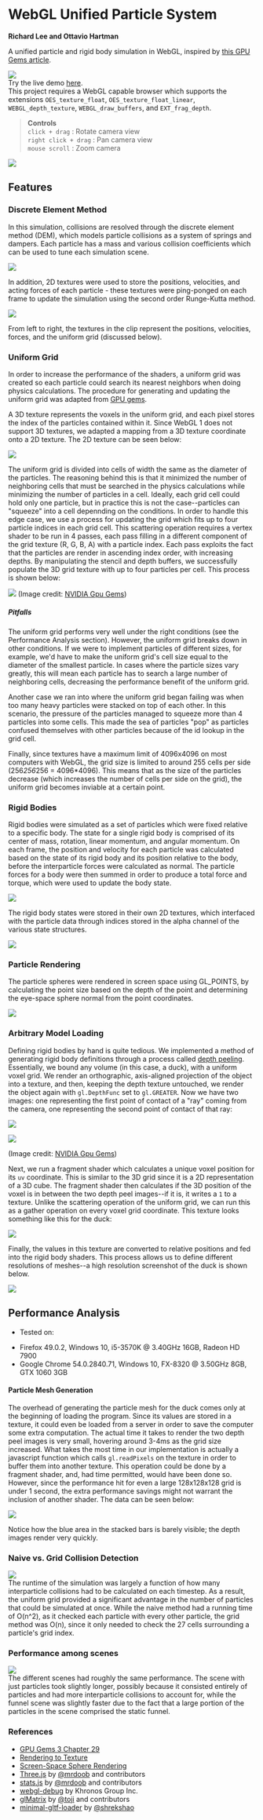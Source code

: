WebGL Unified Particle System
======================

**Richard Lee and Ottavio Hartman**

A unified particle and rigid body simulation in WebGL, inspired by [this GPU Gems article](http://http.developer.nvidia.com/GPUGems3/gpugems3_ch29.html).<br>


[![](img/push.JPG)](https://leerichard42.github.io/WebGL-Unified-Particle-System/)<br>
Try the live demo [here](https://leerichard42.github.io/WebGL-Unified-Particle-System/).<br>
This project requires a WebGL capable browser which supports the extensions `OES_texture_float`,
`OES_texture_float_linear`, `WEBGL_depth_texture`, `WEBGL_draw_buffers`, and `EXT_frag_depth`.
>**Controls**<br>
>`click + drag` : Rotate camera view<br>
>`right click + drag` : Pan camera view<br>
>`mouse scroll` : Zoom camera

[![](img/youtube.JPG)](https://www.youtube.com/watch?v=mkwqqN_J8Ag)

## Features

### Discrete Element Method
In this simulation, collisions are resolved through the discrete element method (DEM), which models particle collisions as a system of springs and dampers. Each particle has a mass and various collision coefficients which can be used to tune each simulation scene.

![](img/dem.jpeg)

In addition, 2D textures were used to store the positions, velocities, and acting forces of each particle - these textures were ping-ponged on each frame to update the simulation using the second order Runge-Kutta method.

![](img/states.gif)

From left to right, the textures in the clip represent the positions, velocities, forces, and the uniform grid (discussed below).

### Uniform Grid
In order to increase the performance of the shaders, a uniform grid was created so each particle could search its nearest neighbors when doing physics calculations. The procedure for generating and updating the uniform grid was adapted from [GPU gems](http://http.developer.nvidia.com/GPUGems3/gpugems3_ch29.html).

A 3D texture represents the voxels in the uniform grid, and each pixel stores the index of the particles contained within it. Since WebGL 1 does not support 3D textures, we adapted a mapping from a 3D texture coordinate onto a 2D texture. The 2D texture can be seen below:

![](img/3D_grid.gif)

The uniform grid is divided into cells of width the same as the diameter of the particles. The reasoning behind this is that it minimized the number of neighboring cells that must be searched in the physics calculations while minimizing the number of particles in a cell. Ideally, each grid cell could hold only one particle, but in practice this is not the case--particles can "squeeze" into a cell depennding on the conditions. In order to handle this edge case, we use a process for updating the grid which fits up to four particle indices in each grid cell. This scattering operation requires a vertex shader to be run in 4 passes, each pass filling in a different component of the grid texture (R, G, B, A) with a particle index. Each pass exploits the fact that the particles are render in ascending index order, with increasing depths. By manipulating the stencil and depth buffers, we successfully populate the 3D grid texture with up to four particles per cell. This process is shown below:

![](http://http.developer.nvidia.com/GPUGems3/elementLinks/29fig08.jpg)
(Image credit: [NVIDIA Gpu Gems](http://http.developer.nvidia.com/GPUGems3/gpugems3_ch29.html))

##### Pitfalls
The uniform grid performs very well under the right conditions (see the Performance Analysis section). However, the uniform grid breaks down in other conditions. If we were to implement particles of different sizes, for example, we'd have to make the uniform grid's cell size equal to the diameter of the smallest particle. In cases where the particle sizes vary greatly, this will mean each particle has to search a large number of neighboring cells, decreasing the performance benefit of the uniform grid.

Another case we ran into where the uniform grid began failing was when too many heavy particles were stacked on top of each other. In this scenario, the pressure of the particles managed to squeeze more than 4 particles into some cells. This made the sea of particles "pop" as particles confused themselves with other particles because of the id lookup in the grid cell.

Finally, since textures have a maximum limit of 4096x4096 on most computers with WebGL, the grid size is limited to around 255 cells per side (256*256*256 = 4096*4096). This means that as the size of the particles decrease (which increases the number of cells per side on the grid), the uniform grid becomes inviable at a certain point.


### Rigid Bodies
Rigid bodies were simulated as a set of particles which were fixed relative to a specific body. The state for a single rigid body is comprised of its center of mass, rotation, linear momentum, and angular momentum. On each frame, the position and velocity for each particle was calculated based on the state of its rigid body and its position relative to the body, before the interparticle forces were calculated as normal. The particle forces for a body were then summed in order to produce a total force and torque, which were used to update the body state.

![](img/pile.gif)

The rigid body states were stored in their own 2D textures, which interfaced with the particle data through indices stored in the alpha channel of the various state structures.

![](img/indexing.jpg)

### Particle Rendering
The particle spheres were rendered in screen space using GL_POINTS, by calculating the point size based on the depth of the point and determining the eye-space sphere normal from the point coordinates.

![](img/particle.JPG)

### Arbitrary Model Loading
Defining rigid bodies by hand is quite tedious. We implemented a method of generating rigid body definitions through a process called [depth peeling](https://en.wikipedia.org/wiki/Depth_peeling). Essentially, we bound any volume (in this case, a duck), with a uniform voxel grid. We render an orthographic, axis-aligned projection of the object into a texture, and then, keeping the depth texture untouched, we render the object again with `gl.DepthFunc` set to `gl.GREATER`. Now we have two images: one representing the first point of contact of a "ray" coming from the camera, one representing the second point of contact of that ray:

![](img/depth_ducks.PNG)

![](http://http.developer.nvidia.com/GPUGems3/elementLinks/29fig04.jpg)

(Image credit: [NVIDIA Gpu Gems](http://http.developer.nvidia.com/GPUGems3/gpugems3_ch29.html))

Next, we run a fragment shader which calculates a unique voxel position for its `uv` coordinate. This is similar to the 3D grid since it is a 2D representation of a 3D cube. The fragment shader then calculates if the 3D position of the voxel is in between the two depth peel images--if it is, it writes a `1` to a texture. Unlike the scattering operation of the uniform grid, we can run this as a gather operation on every voxel grid coordinate. This texture looks something like this for the duck:

![](img/duck_voxel.PNG)

Finally, the values in this texture are converted to relative positions and fed into the rigid body shaders. This process allows us to define different resolutions of meshes--a high resolution screenshot of the duck is shown below.

![](img/duck_final.PNG)

## Performance Analysis

- Tested on:
 * Firefox 49.0.2, Windows 10, i5-3570K @ 3.40GHz 16GB, Radeon HD 7900
 * Google Chrome 54.0.2840.71, Windows 10, FX-8320 @ 3.50GHz 8GB, GTX 1060 3GB

#### Particle Mesh Generation
The overhead of generating the particle mesh for the duck comes only at the beginning of loading the program. Since its values are stored in a texture, it could even be loaded from a server in order to save the computer some extra computation. The actual time it takes to render the two depth peel images is very small, hovering around 3-4ms as the grid size increased. What takes the most time in our implementation is actually a javascript function which calls `gl.readPixels` on the texture in order to buffer them into another texture. This operation could be done by a fragment shader, and, had time permitted, would have been done so. However, since the performance hit for even a large 128x128x128 grid is under 1 second, the extra performance savings might not warrant the inclusion of another shader. The data can be seen below:

![](img/voxel_perf.png)

Notice how the blue area in the stacked bars is barely visible; the depth images render very quickly.

### Naive vs. Grid Collision Detection

![](img/collision_detection.png)<br>
The runtime of the simulation was largely a function of how many interparticle collisions had to be calculated on each timestep. As a result, the uniform grid provided a significant advantage in the number of particles that could be simulated at once. While the naive method had a running time of O(n^2), as it checked each particle with every other particle, the grid method was O(n), since it only needed to check the 27 cells surrounding a particle's grid index.

### Performance among scenes
![](img/scenes.png)<br>
The different scenes had roughly the same performance. The scene with just particles took slightly longer, possibly because it consisted entirely of particles and had more interparticle collisions to account for, while the funnel scene was slightly faster due to the fact that a large portion of the particles in the scene comprised the static funnel.

### References

* [GPU Gems 3 Chapter 29](http://http.developer.nvidia.com/GPUGems3/gpugems3_ch29.html)
* [Rendering to Texture](http://learningwebgl.com/blog/?p=1786)
* [Screen-Space Sphere Rendering](http://developer.download.nvidia.com/presentations/2010/gdc/Direct3D_Effects.pdf)
* [Three.js](https://github.com/mrdoob/three.js) by [@mrdoob](https://github.com/mrdoob) and contributors
* [stats.js](https://github.com/mrdoob/stats.js) by [@mrdoob](https://github.com/mrdoob) and contributors
* [webgl-debug](https://github.com/KhronosGroup/WebGLDeveloperTools) by Khronos Group Inc.
* [glMatrix](https://github.com/toji/gl-matrix) by [@toji](https://github.com/toji) and contributors
* [minimal-gltf-loader](https://github.com/shrekshao/minimal-gltf-loader) by [@shrekshao](https://github.com/shrekshao)
